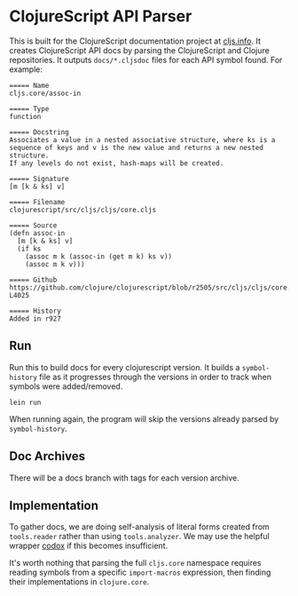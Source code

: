 # ClojureScript API Parser

This is built for the ClojureScript documentation project at [cljs.info]. It
creates ClojureScript API docs by parsing the ClojureScript and Clojure
repositories.  It outputs `docs/*.cljsdoc` files for each API symbol found.
For example:

```
===== Name
cljs.core/assoc-in

===== Type
function

===== Docstring
Associates a value in a nested associative structure, where ks is a
sequence of keys and v is the new value and returns a new nested structure.
If any levels do not exist, hash-maps will be created.

===== Signature
[m [k & ks] v]

===== Filename
clojurescript/src/cljs/cljs/core.cljs

===== Source
(defn assoc-in
  [m [k & ks] v]
  (if ks
    (assoc m k (assoc-in (get m k) ks v))
    (assoc m k v)))

===== Github
https://github.com/clojure/clojurescript/blob/r2505/src/cljs/cljs/core.cljs#L4018-L4025

===== History
Added in r927
```

## Run

Run this to build docs for every clojurescript version.  It builds a
`symbol-history` file as it progresses through the versions in order to track
when symbols were added/removed.

```
lein run
```

When running again, the program will skip the versions already parsed by
`symbol-history`.

## Doc Archives

There will be a docs branch with tags for each version archive.

## Implementation

To gather docs, we are doing self-analysis of literal forms created from
`tools.reader` rather than using `tools.analyzer`. We may use the helpful
wrapper [codox] if this becomes insufficient.

It's worth nothing that parsing the full `cljs.core` namespace requires reading
symbols from a specific `import-macros` expression, then finding their
implementations in `clojure.core`.

[codox]:https://github.com/weavejester/codox
[cljs.info]: https://github.com/oakmac/cljs.info
